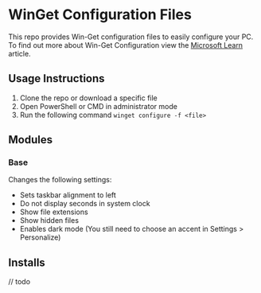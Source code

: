 # WinGet Configuration Files
This repo provides Win-Get configuration files to easily configure your PC. To find out more about Win-Get Configuration view the [Microsoft Learn](https://learn.microsoft.com/en-us/windows/package-manager/configuration/) article.

## Usage Instructions
1. Clone the repo or download a specific file
2. Open PowerShell or CMD in administrator mode
3. Run the following command
   `winget configure -f <file>`

## Modules
### Base
Changes the following settings:
- Sets taskbar alignment to left
- Do not display seconds in system clock
- Show file extensions
- Show hidden files
- Enables dark mode (You still need to choose an accent in Settings > Personalize)

## Installs
// todo